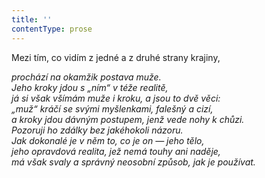 ```yaml
---
title: ''
contentType: prose
---
```


<section>

Mezi tím, co vidím z jedné a z druhé strany krajiny,

_prochází na okamžik postava muže.  
Jeho kroky jdou s „ním“ v téže realitě,  
já si však všímám muže i kroku, a jsou to dvě věci:  
„muž“ kráčí se svými myšlenkami, falešný a cizí,  
a kroky jdou dávným postupem, jenž vede nohy k chůzi.  
Pozoruji ho zdálky bez jakéhokoli názoru.  
Jak dokonalé je v něm to, co je on — jeho tělo,  
jeho opravdová realita, jež nemá touhy ani naděje,  
má však svaly a správný neosobní způsob, jak je používat._

</section>
